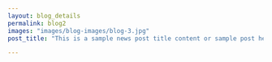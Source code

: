 ```yaml
---
layout: blog_details
permalink: blog2
images: "images/blog-images/blog-3.jpg"
post_title: "This is a sample news post title content or sample post heading."

---
```

